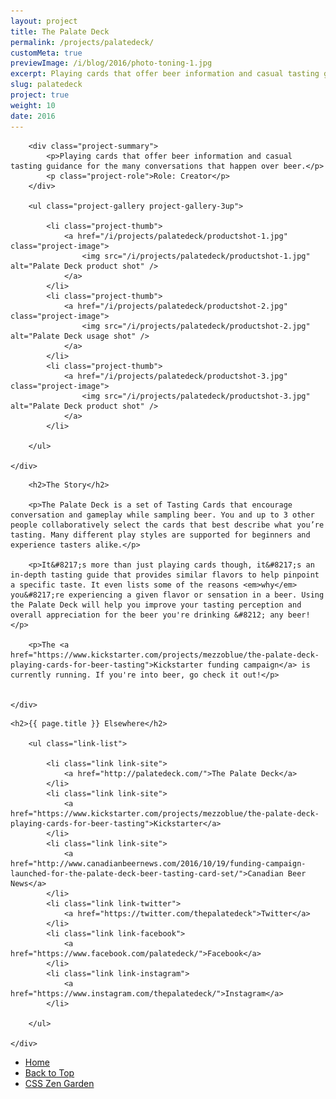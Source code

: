 ```yaml
---
layout: project
title: The Palate Deck
permalink: /projects/palatedeck/
customMeta: true
previewImage: /i/blog/2016/photo-toning-1.jpg
excerpt: Playing cards that offer beer information and casual tasting guidance for the many conversations that happen over beer.
slug: palatedeck
project: true
weight: 10
date: 2016
---
```


<section id="summary" class="project-section">
	<div class="wrap">

		<div class="project-summary">
			<p>Playing cards that offer beer information and casual tasting guidance for the many conversations that happen over beer.</p>
			<p class="project-role">Role: Creator</p>
		</div>

		<ul class="project-gallery project-gallery-3up">

			<li class="project-thumb">
				<a href="/i/projects/palatedeck/productshot-1.jpg" class="project-image">
					<img src="/i/projects/palatedeck/productshot-1.jpg" alt="Palate Deck product shot" />
				</a>
			</li>
			<li class="project-thumb">
				<a href="/i/projects/palatedeck/productshot-2.jpg" class="project-image">
					<img src="/i/projects/palatedeck/productshot-2.jpg" alt="Palate Deck usage shot" />
				</a>
			</li>
			<li class="project-thumb">
				<a href="/i/projects/palatedeck/productshot-3.jpg" class="project-image">
					<img src="/i/projects/palatedeck/productshot-3.jpg" alt="Palate Deck product shot" />
				</a>
			</li>

		</ul>

	</div>
</section>


<section id="story" class="project-section project-story">
	<div class="wrap">

		<h2>The Story</h2>

		<p>The Palate Deck is a set of Tasting Cards that encourage conversation and gameplay while sampling beer. You and up to 3 other people collaboratively select the cards that best describe what you’re tasting. Many different play styles are supported for beginners and experience tasters alike.</p>

		<p>It&#8217;s more than just playing cards though, it&#8217;s an in-depth tasting guide that provides similar flavors to help pinpoint a specific taste. It even lists some of the reasons <em>why</em> you&#8217;re experiencing a given flavor or sensation in a beer. Using the Palate Deck will help you improve your tasting perception and overall appreciation for the beer you're drinking &#8212; any beer!</p>

		<p>The <a href="https://www.kickstarter.com/projects/mezzoblue/the-palate-deck-playing-cards-for-beer-tasting">Kickstarter funding campaign</a> is currently running. If you're into beer, go check it out!</p>


	</div>
</section>


<section id="elsewhere" class="project-section project-elsewhere">
	<div class="wrap">

	<h2>{{ page.title }} Elsewhere</h2>

		<ul class="link-list">

			<li class="link link-site">
				<a href="http://palatedeck.com/">The Palate Deck</a>
			</li>
			<li class="link link-site">
				<a href="https://www.kickstarter.com/projects/mezzoblue/the-palate-deck-playing-cards-for-beer-tasting">Kickstarter</a>
			</li>
			<li class="link link-site">
				<a href="http://www.canadianbeernews.com/2016/10/19/funding-campaign-launched-for-the-palate-deck-beer-tasting-card-set/">Canadian Beer News</a>
			</li>
			<li class="link link-twitter">
				<a href="https://twitter.com/thepalatedeck">Twitter</a>
			</li>
			<li class="link link-facebook">
				<a href="https://www.facebook.com/palatedeck/">Facebook</a>
			</li>
			<li class="link link-instagram">
				<a href="https://www.instagram.com/thepalatedeck/">Instagram</a>
			</li>

		</ul>

	</div>
</section>


<section class="project-nav">
	<ul>
		<li class="project-prev">
			<a href="/" class="link">
				Home
			</a>
		</li>
		<li class="project-top">
			<a href="#top" class="link">
				Back to Top
			</a>
		</li>
		<li class="project-next">
			<a href="/projects/zen/" class="link">
				CSS Zen Garden
			</a>
		</li>
	</ul>
</section>